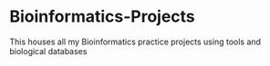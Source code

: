 # Bioinformatics-Projects
This houses all my Bioinformatics practice projects using tools and biological databases
